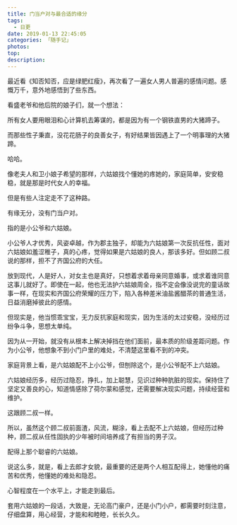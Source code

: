 ```yaml
---
title: 门当户对与最合适的缘分
tags:
  - 日更
date: 2019-01-13 22:45:05
categories: 「随手记」
photos:
top:
description:
---
```

最近看《知否知否，应是绿肥红瘦》，再次看了一遍女人男人普遍的感情问题。感慨万千，意外地感悟到了些东西。

看盛老爷和他后院的娘子们，就一个想法：

所有女人要用眼泪和心计算机去筹谋的，都是因为有一个钢铁直男的大猪蹄子﻿。

而那些性子秉直，没花花肠子的良善女子，有好结果皆因遇上了一个明事理的大猪蹄。

哈哈。﻿

像老夫人和卫小娘子希望的那样，六姑娘找个懂她的疼她的，家庭简单，安安稳稳，就是那是时代女人的幸福。

但是有些人注定走不了这种路。

有缘无分，没有门当户对。

指的是小公爷和六姑娘。

小公爷人才优秀，风姿卓越，作为郡主独子，却能为六姑娘第一次反抗任性，面对六姑娘如羞涩稚子，真的心疼，觉得如果是六姑娘的良人，那该多好。但如顾二叔说的那样，担不了齐国公府的大任。

放到现代，人是好人，对女主也是真好，只想着求着母亲同意婚事，或求着谁同意这事儿就好了。即使在一起，他也无法护六姑娘周全，指不定会像没说完的童话故事一样，在现实和齐国公府荣耀的压力下，陷入各种差米油盐酱醋茶的普通生活，日益消磨掉彼此的感情。

但现实是，他当惯乖宝宝，无力反抗家庭和现实，因为生活的太过安稳，没经历过纷争斗争，思想太单纯。

因为从一开始，就没有从根本上解决掉挡在他们面前，最本质的阶级差距问题。作为小公爷，他想象不到小门户里的难处，不清楚这里看不到的冲突。

家庭背景上看，是六姑娘配不上小公爷，但刨除这个，是小公爷配不上六姑娘。

六姑娘经历多，经历过隐忍，挣扎，加上聪慧，见识过种种肮脏的现实。保持住了坚定又善良的心，知道情感除了荷尔蒙和感觉，还需要解决现实问题，持续经营和维护。

这跟顾二叔一样。

所以，虽然这个顾二叔前面渣，风流，糊涂，看上去配不上六姑娘，但经历过种种，顾二叔从任性固执的少年被时间培养成了有担当的男子汉。

配得上那个聪睿的六姑娘。

说这么多，就是，看上去郎才女貌，最重要的还是两个人相互配得上，她懂他的痛苦和优秀，他懂她的难处和隐忍。

心智程度在一个水平上，才能走到最后。

套用六姑娘的一段话，大致是，无论高门豪户，还是小门小户，都需要时刻注意，仔细盘算，用心经营，才能和和睦睦，长长久久。